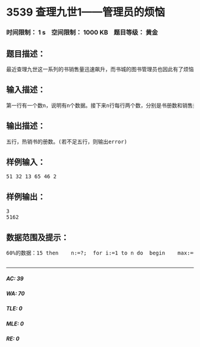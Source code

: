 # 3539 查理九世1——管理员的烦恼   
### 时间限制： 1 s&nbsp;&nbsp;&nbsp;&nbsp;空间限制： 1000 KB&nbsp;&nbsp;&nbsp;&nbsp;题目等级： 黄金  
## 题目描述：  

<pre>
最近查理九世这一系列的书销售量迅速飙升，而书城的图书管理员也因此有了烦恼，他开始记不清楚查理九世第几部销售了几册，也无法整理归类。这时他想到了聪明的你，(这个家伙早不想起，晚不想起，偏偏在这个时候想起，有这样的朋友也是无奈啊)请你帮他把这些杂乱的数据按照销售量从高到低排序，并输出前五名，以便他将这些书放到热销书架上。
</pre>
  
  
## 输入描述：  

<pre>
第一行有一个数n，说明有n个数据。接下来n行每行两个数，分别是书册数和销售量。(若销售量相同则按册数排序)
</pre>
  
  
## 输出描述：  

<pre>
五行，热销书的册数。(若不足五行，则输出error)
</pre>
  
  
## 样例输入：  

<pre>
51 32 13 65 46 2
</pre>
  
  
## 样例输出：  

<pre>
3  
5162
</pre>
  
  
## 数据范围及提示：  

<pre>
60%的数据：1<n<100，1<a[i]<10000。100%的数据：1<n<1000000，1<a[i]<1000000。  
参考代码（程序填空）：type cljs=record  xb,xs:longint;end;var  a:array[1..1000000] of ?;  b:array[1..1000000] of ?;  n,i,j,t,max,maxid:longint;begin  readln(n);  for i:=1 to n do    readln(a[i].?,a[i].?);  t:=n;  if n>5 then    n:=?;  for i:=1 to n do  begin    max:=0;    for j:=1 to t do      if (a[j].?>max) and not b[a[j].?] then      begin        max:=?;        maxid:=?;      end;    b[maxid]:=?;    writeln(?);  end;  for i:=1 to ? do    writeln('error');end.  

</pre>
  
  
***  

##### AC: 39  
##### WA: 70  
##### TLE: 0  
##### MLE: 0  
##### RE: 0  
